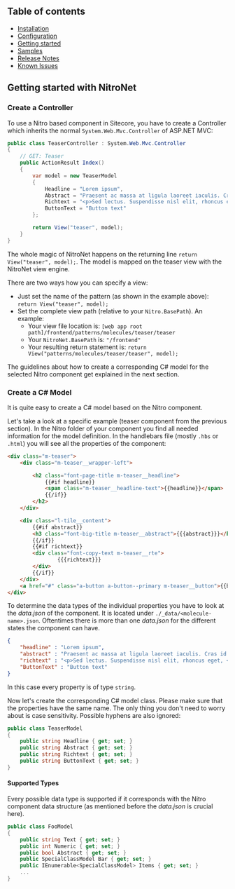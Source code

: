 ## Table of contents
- [Installation](installation.md)
- [Configuration](configuration.md)
- [Getting started](getting-started.md)
- [Samples](samples.md)
- [Release Notes](https://github.com/namics/NitroNet/releases)
- [Known Issues](known-issues.md)

## Getting started with NitroNet

### Create a Controller

To use a Nitro based component in Sitecore, you have to create a Controller which inherits the normal `System.Web.Mvc.Controller` of ASP.NET MVC:

```csharp
public class TeaserController : System.Web.Mvc.Controller
{
	// GET: Teaser
	public ActionResult Index()
	{
		var model = new TeaserModel
		{
			Headline = "Lorem ipsum",
			Abstract = "Praesent ac massa at ligula laoreet iaculis. Cras id dui.",
			Richtext = "<p>Sed lectus. Suspendisse nisl elit, rhoncus eget, <a href='#'>elementum ac</a>, condimentum eget, diam. Curabitur turpis. Ut non enim eleifend felis pretium feugiat. Vivamus aliquet elit ac nisl.</p>",
			ButtonText = "Button text"
		};

		return View("teaser", model);
	}
}
```

The whole magic of NitroNet happens on the returning line `return View("teaser", model);`. The model is mapped on the teaser view with the NitroNet view engine.

There are two ways how you can specify a view:
- Just set the name of the pattern (as shown in the example above): `return View("teaser", model);`
- Set the complete view path (relative to your `Nitro.BasePath`). An example:
	- Your view file location is: `[web app root path]/frontend/patterns/molecules/teaser/teaser`
	- Your `NitroNet.BasePath` is: `"/frontend"`
	- Your resulting return statement is: `return View("patterns/molecules/teaser/teaser", model);`

The guidelines about how to create a corresponding C# model for the selected Nitro component get explained in the next section.

### Create a C# Model
It is quite easy to create a C# model based on the Nitro component.

Let's take a look at a specific example (teaser component from the previous section). In the Nitro folder of your component you find all needed information for the model definition.
In the handlebars file (mostly `.hbs` or `.html`) you will see all the properties of the component:

```html
<div class="m-teaser">
	<div class="m-teaser__wrapper-left">

		<h2 class="font-page-title m-teaser__headline">
			{{#if headline}}
			<span class="m-teaser__headline-text">{{headline}}</span>
			{{/if}}
		</h2>
	</div>

	<div class="l-tile__content">
		{{#if abstract}}
		<h3 class="font-big-title m-teaser__abstract">{{{abstract}}}</h3>
		{{/if}}
		{{#if richtext}}
		<div class="font-copy-text m-teaser__rte">
				{{{richtext}}}
		</div>
		{{/if}}
	</div>
	<a href="#" class="a-button a-button--primary m-teaser__button">{{buttonText}}</a>
</div>
```

To determine the data types of the individual properties you have to look at the *data.json* of the component. It is located under `./_data/<molecule-name>.json`. Oftentimes there is more than one *data.json* for the different states the component can have.

```json
{
	"headline" : "Lorem ipsum",
	"abstract" : "Praesent ac massa at ligula laoreet iaculis. Cras id dui.",
	"richtext" : "<p>Sed lectus. Suspendisse nisl elit, rhoncus eget, <a href='#'>elementum ac</a>, condimentum eget, diam. Curabitur turpis. Ut non enim eleifend felis pretium feugiat. Vivamus aliquet elit ac nisl.</p>",
	"ButtonText" : "Button text"
}
```

In this case every property is of type `string`.

Now let's create the corresponding C# model class. Please make sure that the properties have the same name. The only thing you don't need to worry about is case sensitivity. Possible hyphens are also ignored:

```csharp
public class TeaserModel
{
    public string Headline { get; set; }
    public string Abstract { get; set; }
    public string Richtext { get; set; }
    public string ButtonText { get; set; }
}
```

#### Supported Types

Every possible data type is supported if it corresponds with the Nitro component data structure (as mentioned before the *data.json* is crucial here).

```csharp
public class FooModel
{
    public string Text { get; set; }
    public int Numeric { get; set; }
    public bool Abstract { get; set; }
    public SpecialClassModel Bar { get; set; }
    public IEnumerable<SpecialClassModel> Items { get; set; }
    ...
}
```